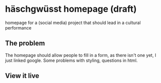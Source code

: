 # häschgwüsst homepage (draft)

homepage for a (social media) project that should lead in a cultural performance

## The problem

The homepage should allow people to fill in a form, as there isn't one yet, I just linked google. Some problems with styling, questions in html. 

## View it live

